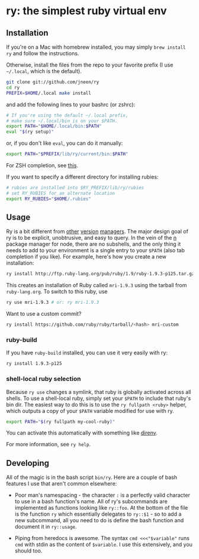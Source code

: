 # ry: the simplest ruby virtual env

## Installation

If you're on a Mac with homebrew installed, you may simply `brew install ry` and follow the instructions.

Otherwise, install the files from the repo to your favorite prefix (I use `~/.local`, which is the default).

``` bash
git clone git://github.com/jneen/ry
cd ry
PREFIX=$HOME/.local make install
```

and add the following lines to your bashrc (or zshrc):

``` bash
# If you're using the default ~/.local prefix,
# make sure ~/.local/bin is on your $PATH.
export PATH="$HOME/.local/bin:$PATH"
eval "$(ry setup)"
```

or, if you don't like `eval`, you can do it manually:

``` bash
export PATH="$PREFIX/lib/ry/current/bin:$PATH"
```

For ZSH completion, see [this](https://github.com/jneen/ry/blob/master/share/ry.zsh_completion).

If you want to specify a different directory for installing rubies:

```bash
# rubies are installed into $RY_PREFIX/lib/ry/rubies
# set RY_RUBIES for an alternate location
export RY_RUBIES="$HOME/.rubies"
```

## Usage

Ry is a bit different from [other][rvm] [version][rbenv] [managers][nvm].  The major design goal of ry is to be explicit, unobtrusive, and easy to query.  In the vein of the [n][] package manager for node, there are no subshells, and the only thing it needs to add to your environment is a single entry to your `$PATH` (also tab completion if you like).  For example, here's how you create a new installation:

[rvm]: http://rvm.io/
[nvm]: https://github.com/creationix/nvm
[rbenv]: https://github.com/sstephenson/rbenv
[n]: https://github.com/visionmedia/n

``` bash
ry install http://ftp.ruby-lang.org/pub/ruby/1.9/ruby-1.9.3-p125.tar.gz mri-1.9.3
```

This creates an installation of Ruby called `mri-1.9.3` using the tarball from `ruby-lang.org`.  To switch to this ruby, use

``` bash
ry use mri-1.9.3 # or: ry mri-1.9.3
```

Want to use a custom commit?

``` bash
ry install https://github.com/ruby/ruby/tarball/<hash> mri-custom
```

### ruby-build
If you have `ruby-build` installed, you can use it very easily with ry:

``` bash
ry install 1.9.3-p125
```

### shell-local ruby selection

Because `ry use` changes a symlink, that ruby is globally activated across all shells.  To use a shell-local ruby, simply set your `$PATH` to include that ruby's bin dir.  The easiest way to do this is to use the `ry fullpath <ruby>` helper, which outputs a copy of your `$PATH` variable modified for use with ry.

``` bash
export PATH="$(ry fullpath my-cool-ruby)"
```

You can activate this automatically with something like [direnv](http://direnv.net/).

For more information, see `ry help`.

## Developing

All of the magic is in the bash script `bin/ry`.  Here are a couple of bash features I use that aren't common elsewhere:

* Poor man's namespacing - the character `:` is a perfectly valid character to use in a bash function's name.  All of ry's subcommands are implemented as functions looking like `ry::foo`.  At the bottom of the file is the function `ry` which essentially delegates to `ry::$1` - so to add a new subcommand, all you need to do is define the bash function and document it in `ry::usage`.

* Piping from heredocs is awesome.  The syntax `cmd <<<"$variable"` runs `cmd` with stdin as the content of `$variable`.  I use this extensively, and you should too.
